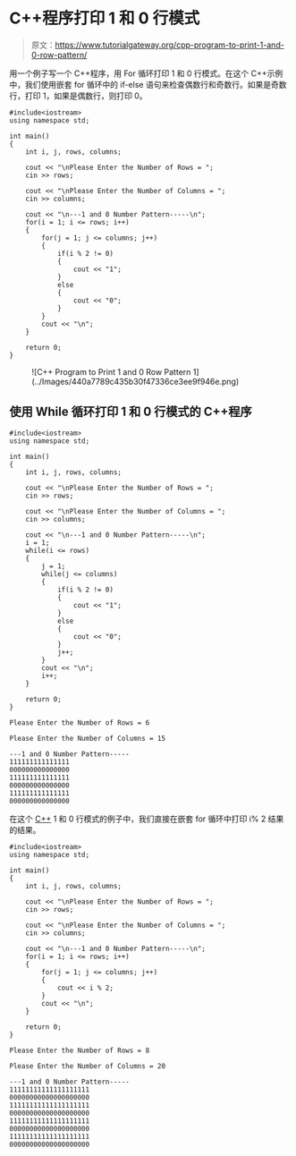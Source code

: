 # C++程序打印 1 和 0 行模式

> 原文：<https://www.tutorialgateway.org/cpp-program-to-print-1-and-0-row-pattern/>

用一个例子写一个 C++程序，用 For 循环打印 1 和 0 行模式。在这个 C++示例中，我们使用嵌套 for 循环中的 if-else 语句来检查偶数行和奇数行。如果是奇数行，打印 1，如果是偶数行，则打印 0。

```
#include<iostream>
using namespace std;

int main()
{
	int i, j, rows, columns;

    cout << "\nPlease Enter the Number of Rows = ";
    cin >> rows;

    cout << "\nPlease Enter the Number of Columns = ";
    cin >> columns;

    cout << "\n---1 and 0 Number Pattern-----\n";
    for(i = 1; i <= rows; i++)
    {
    	for(j = 1; j <= columns; j++)
		{
			if(i % 2 != 0)
			{
				cout << "1";
			}
			else
			{
				cout << "0";
			}       	
        }
        cout << "\n";
    }

 	return 0;
}
```

<figure class="wp-block-image size-large">![C++ Program to Print 1 and 0 Row Pattern 1](../Images/440a7789c435b30f47336ce3ee9f946e.png)</figure>

## 使用 While 循环打印 1 和 0 行模式的 C++程序

```
#include<iostream>
using namespace std;

int main()
{
	int i, j, rows, columns;

    cout << "\nPlease Enter the Number of Rows = ";
    cin >> rows;

    cout << "\nPlease Enter the Number of Columns = ";
    cin >> columns;

    cout << "\n---1 and 0 Number Pattern-----\n";
    i = 1;
    while(i <= rows)
    {
    	j = 1; 
    	while(j <= columns)
		{
			if(i % 2 != 0)
			{
				cout << "1";
			}
			else
			{
				cout << "0";
			} 
			j++;      	
        }
        cout << "\n";
        i++;
    }

 	return 0;
}
```

```
Please Enter the Number of Rows = 6

Please Enter the Number of Columns = 15

---1 and 0 Number Pattern-----
111111111111111
000000000000000
111111111111111
000000000000000
111111111111111
000000000000000
```

在这个 [C++](https://www.tutorialgateway.org/cpp-programs/) 1 和 0 行模式的例子中，我们直接在嵌套 for 循环中打印 i% 2 结果的结果。

```
#include<iostream>
using namespace std;

int main()
{
	int i, j, rows, columns;

    cout << "\nPlease Enter the Number of Rows = ";
    cin >> rows;

    cout << "\nPlease Enter the Number of Columns = ";
    cin >> columns;

    cout << "\n---1 and 0 Number Pattern-----\n";
    for(i = 1; i <= rows; i++)
    {
    	for(j = 1; j <= columns; j++)
		{
			cout << i % 2;     	
        }
        cout << "\n";
    }

 	return 0;
}
```

```
Please Enter the Number of Rows = 8

Please Enter the Number of Columns = 20

---1 and 0 Number Pattern-----
11111111111111111111
00000000000000000000
11111111111111111111
00000000000000000000
11111111111111111111
00000000000000000000
11111111111111111111
00000000000000000000
```